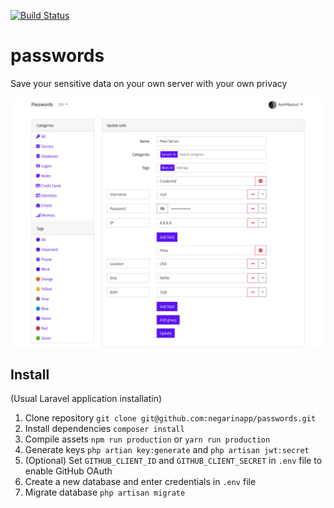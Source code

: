 [![Build Status](https://travis-ci.org/negarinapp/passwords.svg?branch=master)](https://travis-ci.org/negarinapp/passwords)

# passwords
Save your sensitive data on your own server with your own privacy

![screencapture](docs/screencapture.png)

## Install
(Usual Laravel application installatin)
1. Clone repository `git clone git@github.com:negarinapp/passwords.git`
2. Install dependencies `composer install`
3. Compile assets `npm run production` or `yarn run production`
4. Generate keys `php artian key:generate` and `php artisan jwt:secret`
5. (Optional) Set `GITHUB_CLIENT_ID` and `GITHUB_CLIENT_SECRET` in `.env` file to enable GitHub OAuth
6. Create a new database and enter credentials in `.env` file
7. Migrate database `php artisan migrate`
